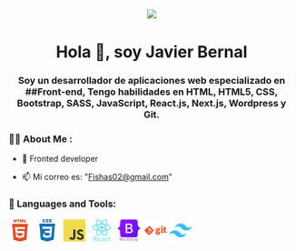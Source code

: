 <div id="header" align="center">
    <img src="https://media.giphy.com/media/BDS4AbOyhnkdliJybi/giphy.gif" width="200" />
    <h1 align="center">Hola 👋, soy Javier Bernal</h1>
    <h3 align="center">Soy un desarrollador de aplicaciones web especializado en ##Front-end, Tengo habilidades en HTML, HTML5, CSS, Bootstrap, SASS, JavaScript, React.js, Next.js, Wordpress y Git.</h3>
</div>

### 👨‍💻 About Me :

- 📝 Fronted developer

- 📫 Mi correo es: "Fishas02@gmail.com"


<div align="left">
    <h3>🔨 Languages and Tools:</h3>
    <div>
        <img src="https://github.com/devicons/devicon/blob/master/icons/html5/html5-plain-wordmark.svg" title="HTML5" alt="HTML" width="40" height="40"/>&nbsp;
        <img src="https://github.com/devicons/devicon/blob/master/icons/css3/css3-plain-wordmark.svg"  title="CSS3" alt="CSS" width="40" height="40"/>&nbsp;
        <img src="https://github.com/devicons/devicon/blob/master/icons/javascript/javascript-original.svg" title="JavaScript" alt="JavaScript" width="40" height="40"/>&nbsp;
        <img src="https://github.com/devicons/devicon/blob/master/icons/react/react-original-wordmark.svg" title="React" alt="React" width="40" height="40"/>&nbsp;
        <img src="https://github.com/devicons/devicon/blob/master/icons/bootstrap/bootstrap-original-wordmark.svg" title="Bootstrap" alt="Bootstrap" width="40" height="40"/>&nbsp;
        <img src="https://github.com/devicons/devicon/blob/master/icons/git/git-plain-wordmark.svg" title="Git" **alt="Git" width="40" height="40"/>
        <img src="https://github.com/devicons/devicon/blob/master/icons/tailwindcss/tailwindcss-original.svg" title="tailwindcss" **alt="tailwindcss" width="40" height="40"/>
</div>
</div>


